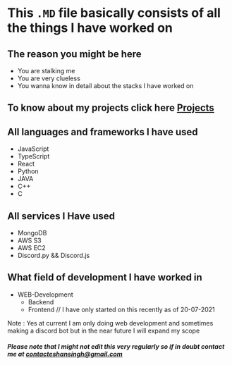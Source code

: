 # This `.MD` file basically consists of all the things I have worked on

## The reason you might be here
* You are stalking me
* You are very clueless
* You wanna know in detail about the stacks I have worked on

## To know about my projects click here [Projects](https://github.com/Kevin-Aaaquil/Kevin-Aaaquil/blob/main/Projects.MD)

## All languages and frameworks I have used
* JavaScript
* TypeScript
* React
* Python
* JAVA
* C++
* C

## All services I Have used
* MongoDB
* AWS S3
* AWS EC2
* Discord.py && Discord.js


## What field of development I have worked in
* WEB-Development
  * Backend    
  * Frontend    // I have only started on this recently as of 20-07-2021

Note : Yes at current I am only doing web development and sometimes making a discord bot but in the near future I will expand my scope

##### Please note that I might not edit this very regularly so if in doubt contact me at contacteshansingh@gmail.com
